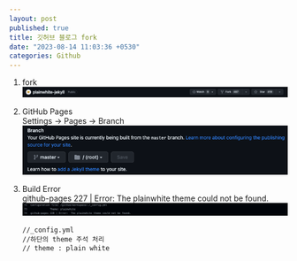 ```yaml
---
layout: post
published: true
title: 깃허브 블로그 fork
date: "2023-08-14 11:03:36 +0530"
categories: Github
---
```


1. fork   
   <img src="./../assets/img/github_0814_fork.png" >

2. GitHub Pages   
   Settings -> Pages -> Branch   
   <img src="./../assets/img/github_0814_branch.png" >


3. Build Error   
   github-pages 227 | Error: The plainwhite theme could not be found.   
   <img src="./../assets/img/github_0814_error.png" >

   ```
   //_config.yml
   //하단의 theme 주석 처리
   // theme : plain white
   ```
